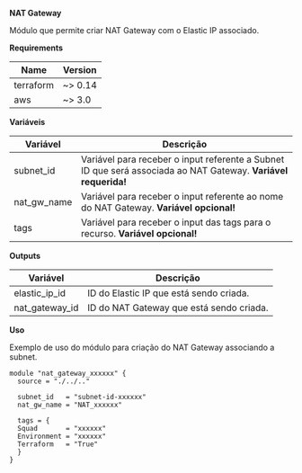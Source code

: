 **NAT Gateway**

Módulo que permite criar NAT Gateway com o Elastic IP associado.


**Requirements**

| Name | Version |
| ------ | ------ |
| terraform | ~> 0.14 |
| aws | ~> 3.0 | 


**Variáveis**

| Variável | Descrição |
| ------ | ------ |
| subnet_id | Variável para receber o input referente a Subnet ID que será associada ao NAT Gateway. **Variável requerida!** |
| nat_gw_name | Variável para receber o input referente ao nome do NAT Gateway. **Variável opcional!** |
| tags | Variável para receber o input das tags para o recurso. **Variável opcional!** |


**Outputs**

| Variável | Descrição |
| ------ | ------ |
| elastic_ip_id | ID do Elastic IP que está sendo criada. |
| nat_gateway_id | ID do NAT Gateway que está sendo criada. |


**Uso**

Exemplo de uso do módulo para criação do NAT Gateway associando a subnet.

```
module "nat_gateway_xxxxxx" {
  source = "./../.."

  subnet_id   = "subnet-id-xxxxxx"
  nat_gw_name = "NAT_xxxxxx"

  tags = {
  Squad       = "xxxxxx"
  Environment = "xxxxxx"
  Terraform   = "True"
  }
}
```
